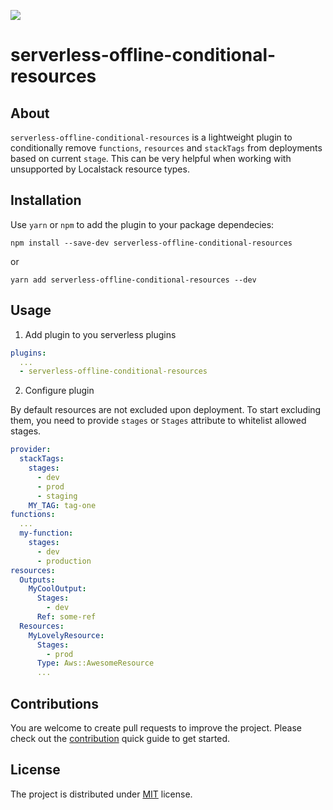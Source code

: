 ![](https://travis-ci.org/pandomic/serverless-offline-variables.svg?branch=master)

# serverless-offline-conditional-resources

## About

`serverless-offline-conditional-resources` is a lightweight plugin to conditionally remove
`functions`, `resources` and `stackTags` from deployments based on current `stage`. This
can be very helpful when working with unsupported by Localstack resource types.

## Installation

Use `yarn` or `npm` to add the plugin to your package dependecies:

```
npm install --save-dev serverless-offline-conditional-resources
```

or

```
yarn add serverless-offline-conditional-resources --dev
```

## Usage

1. Add plugin to you serverless plugins

```yaml
plugins:
  ...
  - serverless-offline-conditional-resources
```

2. Configure plugin

By default resources are not excluded upon deployment. To start excluding them,
you need to provide `stages` or `Stages` attribute to whitelist allowed stages.

```yaml
provider:
  stackTags:
    stages:
      - dev
      - prod
      - staging
    MY_TAG: tag-one
functions:
  ...
  my-function:
    stages:
      - dev
      - production
resources:
  Outputs:
    MyCoolOutput:
      Stages:
        - dev
      Ref: some-ref
  Resources:
    MyLovelyResource:
      Stages:
        - prod
      Type: Aws::AwesomeResource
      ...
```

## Contributions

You are welcome to create pull requests to improve the project. Please check out
the [contribution](https://github.com/pandomic/serverless-offline-conditional-resources/blob/master/CONTRIBUTING.md)
quick guide to get started.

## License

The project is distributed under [MIT](https://github.com/pandomic/serverless-offline-conditional-resources/blob/master/LICENSE) license.
